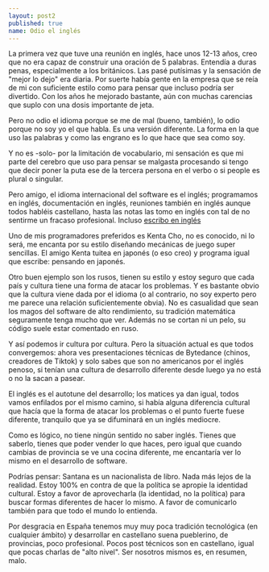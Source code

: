 ```yaml
---
layout: post2
published: true
name: Odio el inglés
---
```


La primera vez que tuve una reunión en inglés, hace unos 12-13 años, creo que no era capaz de construir una oración de 5 palabras. Entendía a duras penas, especialmente a los británicos. Las pasé putísimas y la sensación de "mejor lo dejo" era diaria. Por suerte había gente en la empresa que se reía de mi con suficiente estilo como para pensar que incluso podría ser divertido. Con los años he mejorado bastante, aún con muchas carencias que suplo con una dosis importante de jeta.

Pero no odio el idioma porque se me de mal (bueno, también), lo odio porque no soy yo el que habla. Es una versión diferente. La forma en la que uso las palabras y como las engrano es lo que hace que sea como soy.

Y no es -solo- por la limitación de vocabulario, mi sensación es que mi parte del cerebro que uso para pensar se malgasta procesando si tengo que decir poner la puta ese de la tercera persona en el verbo o si people es plural o singular.

Pero amigo, el idioma internacional del software es el inglés; programamos en inglés, documentación en inglés, reuniones también en inglés aunque todos habléis castellano, hasta las notas las tomo en inglés con tal de no sentirme un fracaso profesional. Incluso [escribo en inglés](/fastdata/)

Uno de mis programadores preferidos es Kenta Cho, no es conocido, ni lo será, me encanta por su estilo diseñando mecánicas de juego super sencillas. El amigo Kenta tuitea en japonés (o eso creo) y programa igual que escribe: pensando en japonés.

Otro buen ejemplo son los rusos, tienen su estilo y estoy seguro que cada país y cultura tiene una forma de atacar los problemas. Y es bastante obvio que la cultura viene dada por el idioma (o al contrario, no soy experto pero me parece una relación suficientemente obvia). No es casualidad que sean los magos del software de alto rendimiento, su tradición matemática seguramente tenga mucho que ver. Además no se cortan ni un pelo, su código suele estar comentado en ruso.

Y así podemos ir cultura por cultura. Pero la situación actual es que todos convergemos: ahora ves presentaciones técnicas de Bytedance (chinos, creadores de Tiktok) y solo sabes que son no americanos por el inglés penoso, si tenían una cultura de desarrollo diferente desde luego ya no está o no la sacan a pasear.

El inglés es el autotune del desarrollo; los matices ya dan igual, todos vamos enfilados por el mismo camino, si había alguna diferencia cultural que hacía que la forma de atacar los problemas o el punto fuerte fuese diferente, tranquilo que ya se difuminará en un inglés mediocre.

Como es lógico, no tiene ningún sentido no saber inglés. Tienes que saberlo, tienes que poder vender lo que haces, pero igual que cuando cambias de provincia se ve una cocina diferente, me encantaría ver lo mismo en el desarrollo de software.

Podrías pensar: Santana es un nacionalista de libro. Nada más lejos de la realidad. Estoy 100% en contra de que la política se apropie la identidad cultural. Estoy a favor de aprovecharla (la identidad, no la política) para buscar formas diferentes de hacer lo mismo. A favor de comunicarlo también para que todo el mundo lo entienda.

Por desgracia en España tenemos muy muy poca tradición tecnológica (en cualquier ámbito) y desarrollar en castellano suena pueblerino, de provincias, poco profesional. Pocos post técnicos son en castellano, igual que pocas charlas de "alto nivel". Ser nosotros mismos es, en resumen, malo.


